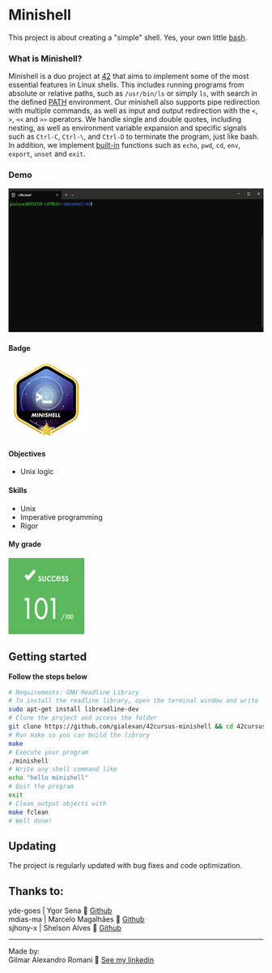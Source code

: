# Minishell
This project is about creating a "simple" shell. Yes, your own little [bash](https://www.gnu.org/savannah-checkouts/gnu/bash/manual/bash.html).

### What is Minishell?
Minishell is a duo project at [42](42sp.org.br) that aims to implement some of the most essential features in Linux shells. This includes running programs from absolute or relative paths, such as `/usr/bin/ls` or simply `ls`, with search in the defined [PATH](https://en.wikipedia.org/wiki/PATH_(variable)) environment. Our minishell also supports pipe redirection with multiple commands, as well as input and output redirection with the `<`, `>`, `<<` and `>>` operators. We handle single and double quotes, including nesting, as well as environment variable expansion and specific signals such as `Ctrl-C`, `Ctrl-\`, and `Ctrl-D` to terminate the program, just like bash. In addition, we implement [built-in](https://linuxhint.com/bash_builtin_examples/) functions such as `echo`, `pwd`, `cd`, `env`, `export`, `unset` and `exit`.

### Demo
![alt text](minishell.gif)

#### Badge
<img src="minishellm.png" width="150" height="150"/>

#### Objectives
- Unix logic

#### Skills
- Unix
- Imperative programming
- Rigor

#### My grade
<img src="score.png" width="150" height="150"/>

## Getting started
**Follow the steps below**

```bash
# Requirements: GNU Readline Library
# To install the readline library, open the terminal window and write
sudo apt-get install libreadline-dev
# Clone the project and access the folder
git clone https://github.com/gialexan/42cursus-minishell && cd 42cursus-minishell/
# Run make so you can build the library
make
# Execute your program
./minishell
# Write any shell command like
echo "hello minishell"
# Quit the program
exit
# Clean output objects with
make fclean
# Well done!
```

## Updating
The project is regularly updated with bug fixes and code optimization.

## Thanks to:
yde-goes | Ygor Sena 👋 [Github](https://github.com/ygor-sena)<br />
mdias-ma | Marcelo Magalhães 👋 [Github](https://github.com/magalhaesm)<br />
sjhony-x | Shelson Alves 👋 [Github](https://github.com/shelsonx)

---

Made by:<br />
Gilmar Alexandro Romani 👋 [See my linkedin](https://www.linkedin.com/in/gilmar-romani/)<br />
